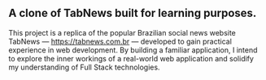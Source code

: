 ## A clone of TabNews built for learning purposes.
This project is a replica of the popular Brazilian social news website TabNews — https://tabnews.com.br — developed to gain practical experience in web development. By building a familiar application, I intend to explore the inner workings of a real-world web application and solidify my understanding of Full Stack technologies.